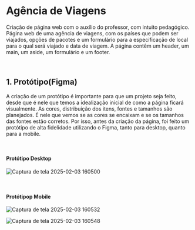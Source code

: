 # Agência de Viagens


Criação  de página web com o auxílio do professor, com intuito pedagógico. Página web de uma agência de viagens, com os países que podem ser viajados, opções de pacotes e um formulário para a especificação de local para o qual será viajado e data de viagem. A página contêm um header, um main, um aside, um formulário e um footer.

<br>

## 1. Protótipo(Figma)

A criação de um protótipo é importante para que um projeto seja feito, desde que é nele que temos a idealização inicial de como a página ficará visualmente. As cores, distribuição dos itens, fontes e tamanhos são planejados. É nele que vemos se as cores se encaixam e se os tamanhos das fontes estão corretos. Por isso, antes da criação da página, foi feito um protótipo de alta fidelidade utilizando o Figma, tanto para desktop, quanto para a mobile.

 <br>
 
#### Protótipo Desktop

![Captura de tela 2025-02-03 160500](https://github.com/user-attachments/assets/a465340b-c396-4d7c-bb8b-526c163b5bb8)

<br>

#### Protótipop Mobile

![Captura de tela 2025-02-03 160532](https://github.com/user-attachments/assets/faaeef81-37a4-41a5-b54a-8456bc6e6f5f)

![Captura de tela 2025-02-03 160548](https://github.com/user-attachments/assets/d95dbc7d-4604-4ee6-aa46-722b012e044b)



